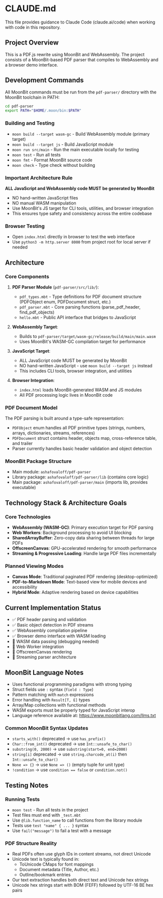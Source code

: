 # CLAUDE.md

This file provides guidance to Claude Code (claude.ai/code) when working with code in this repository.

## Project Overview

This is a PDF.js rewrite using MoonBit and WebAssembly. The project consists of a MoonBit-based PDF parser that compiles to WebAssembly and a browser demo interface.

## Development Commands

All MoonBit commands must be run from the `pdf-parser/` directory with the MoonBit toolchain in PATH:

```bash
cd pdf-parser
export PATH="$HOME/.moon/bin:$PATH"
```

### Building and Testing
- `moon build --target wasm-gc` - Build WebAssembly module (primary target)
- `moon build --target js` - Build JavaScript module 
- `moon run src/main` - Run the main executable locally for testing
- `moon test` - Run all tests
- `moon fmt` - Format MoonBit source code
- `moon check` - Type check without building

### Important Architecture Rule
**ALL JavaScript and WebAssembly code MUST be generated by MoonBit**
- NO hand-written JavaScript files
- NO manual WASM manipulation
- Use MoonBit's JS target for CLI tools, utilities, and browser integration
- This ensures type safety and consistency across the entire codebase

### Browser Testing
- Open `index.html` directly in browser to test the web interface
- Use `python3 -m http.server 8000` from project root for local server if needed

## Architecture

### Core Components

1. **PDF Parser Module** (`pdf-parser/src/lib/`):
   - `pdf_types.mbt` - Type definitions for PDF document structure (PDFObject enum, PDFDocument struct, etc.)
   - `pdf_parser.mbt` - Core parsing functions (parse_pdf_header, find_pdf_objects)
   - `hello.mbt` - Public API interface that bridges to JavaScript

2. **WebAssembly Target**: 
   - Builds to `pdf-parser/target/wasm-gc/release/build/main/main.wasm`
   - Uses MoonBit's WASM-GC compilation target for performance

3. **JavaScript Target**:
   - ALL JavaScript code MUST be generated by MoonBit
   - NO hand-written JavaScript - use `moon build --target js` instead
   - This includes CLI tools, browser integration, and utilities

4. **Browser Integration**:
   - `index.html` loads MoonBit-generated WASM and JS modules
   - All PDF processing logic lives in MoonBit code

### PDF Document Model

The PDF parsing is built around a type-safe representation:

- `PDFObject` enum handles all PDF primitive types (strings, numbers, arrays, dictionaries, streams, references)
- `PDFDocument` struct contains header, objects map, cross-reference table, and trailer
- Parser currently handles basic header validation and object detection

### MoonBit Package Structure

- Main module: `ashafovaloff/pdf-parser` 
- Library package: `ashafovaloff/pdf-parser/lib` (contains core logic)
- Main package: `ashafovaloff/pdf-parser/main` (imports lib, provides executable)

## Technology Stack & Architecture Goals

### Core Technologies
- **WebAssembly (WASM-GC)**: Primary execution target for PDF parsing
- **Web Workers**: Background processing to avoid UI blocking
- **SharedArrayBuffer**: Zero-copy data sharing between threads for large PDFs
- **OffscreenCanvas**: GPU-accelerated rendering for smooth performance
- **Streaming & Progressive Loading**: Handle large PDF files incrementally

### Planned Viewing Modes
- **Canvas Mode**: Traditional paginated PDF rendering (desktop-optimized)
- **PDF-to-Markdown Mode**: Text-based view for mobile devices and accessibility
- **Hybrid Mode**: Adaptive rendering based on device capabilities

## Current Implementation Status

- ✅ PDF header parsing and validation
- ✅ Basic object detection in PDF streams  
- ✅ WebAssembly compilation pipeline
- ✅ Browser demo interface with WASM loading
- 🚧 WASM data passing (debugging needed)
- 🚧 Web Worker integration
- 🚧 OffscreenCanvas rendering
- 🚧 Streaming parser architecture

## MoonBit Language Notes

- Uses functional programming paradigms with strong typing
- Struct fields use `:` syntax (`field : Type`)
- Pattern matching with `match` expressions
- Error handling with `Result[T, E]` types
- Array/Map collections with functional methods
- WASM exports must be properly typed for JavaScript interop
- Language reference available at: https://www.moonbitlang.com/llms.txt

### Common MoonBit Syntax Updates
- `starts_with()` deprecated → use `has_prefix()`
- `Char::from_int()` deprecated → use `Int::unsafe_to_char()`
- `substring(0, 2000)` → use `substring(start=0, end=2000)`
- `string[i]` deprecated → use `string.charcode_at(i)` then `Int::unsafe_to_char()`
- `None => {}` → use `None => ()` (empty tuple for unit type)
- `!condition` → use `condition == false` or `condition.not()`

## Testing Notes

### Running Tests
- `moon test` - Run all tests in the project
- Test files must end with `_test.mbt`
- Use `@lib.function_name` to call functions from the library module
- Tests use `test "name" { ... }` syntax
- Use `fail("message")` to fail a test with a message

### PDF Structure Reality
- Real PDFs often use glyph IDs in content streams, not direct Unicode
- Unicode text is typically found in:
  - ToUnicode CMaps for font mappings
  - Document metadata (Title, Author, etc.)
  - Outline/bookmark entries
- Our text extraction handles both direct text and Unicode hex strings
- Unicode hex strings start with BOM (FEFF) followed by UTF-16 BE hex pairs